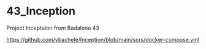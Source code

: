 # 43_Inception
Project Inceptuion from Badalona 43

https://github.com/vbachele/Inception/blob/main/scrs/docker-compose.yml
